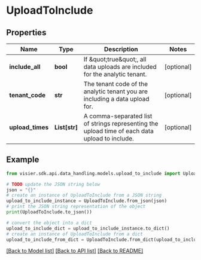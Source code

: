 # UploadToInclude


## Properties

Name | Type | Description | Notes
------------ | ------------- | ------------- | -------------
**include_all** | **bool** | If \&quot;true\&quot;, all data uploads are included for the analytic tenant. | [optional] 
**tenant_code** | **str** | The tenant code of the analytic tenant you are including a data upload for. | [optional] 
**upload_times** | **List[str]** | A comma-separated list of strings representing the upload time of each data upload to include. | [optional] 

## Example

```python
from visier.sdk.api.data_handling.models.upload_to_include import UploadToInclude

# TODO update the JSON string below
json = "{}"
# create an instance of UploadToInclude from a JSON string
upload_to_include_instance = UploadToInclude.from_json(json)
# print the JSON string representation of the object
print(UploadToInclude.to_json())

# convert the object into a dict
upload_to_include_dict = upload_to_include_instance.to_dict()
# create an instance of UploadToInclude from a dict
upload_to_include_from_dict = UploadToInclude.from_dict(upload_to_include_dict)
```
[[Back to Model list]](../README.md#documentation-for-models) [[Back to API list]](../README.md#documentation-for-api-endpoints) [[Back to README]](../README.md)


